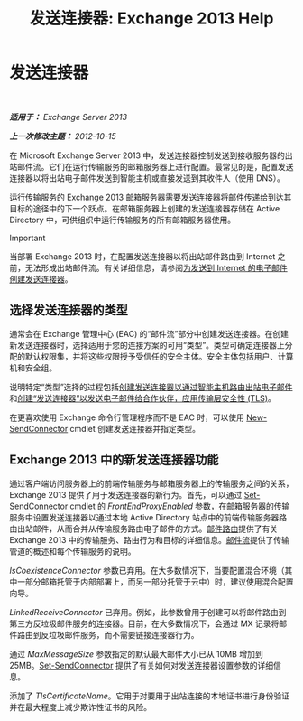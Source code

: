 ﻿---
title: '发送连接器: Exchange 2013 Help'
TOCTitle: 发送连接器
ms:assetid: 6aa19a12-c7b2-4eac-a8dc-9a4d26919ac5
ms:mtpsurl: https://technet.microsoft.com/zh-cn/library/Aa998662(v=EXCHG.150)
ms:contentKeyID: 50490761
ms.date: 01/11/2018
mtps_version: v=EXCHG.150
ms.translationtype: HT
---

# 发送连接器

 

_**适用于：** Exchange Server 2013_

_**上一次修改主题：** 2012-10-15_

在 Microsoft Exchange Server 2013 中，发送连接器控制发送到接收服务器的出站邮件流。它们在运行传输服务的邮箱服务器上进行配置。最常见的是，配置发送连接器以将出站电子邮件发送到智能主机或直接发送到其收件人（使用 DNS）。

运行传输服务的 Exchange 2013 邮箱服务器需要发送连接器将邮件传递给到达其目标的途径中的下一个跃点。在邮箱服务器上创建的发送连接器存储在 Active Directory 中，可供组织中运行传输服务的所有邮箱服务器使用。

> [!important]
> 当部署 Exchange 2013 时，在配置发送连接器以将出站邮件路由到 Internet 之前，无法形成出站邮件流。有关详细信息，请参阅<a href="create-a-send-connector-for-email-sent-to-the-internet-exchange-2013-help.md">为发送到 Internet 的电子邮件创建发送连接器</a>。


## 选择发送连接器的类型

通常会在 Exchange 管理中心 (EAC) 的“邮件流”部分中创建发送连接器。在创建新发送连接器时，选择适用于您的连接方案的可用“类型”。类型可确定连接器上分配的默认权限集，并将这些权限授予受信任的安全主体。安全主体包括用户、计算机和安全组。

说明特定“类型”选择的过程包括[创建发送连接器以通过智能主机路由出站电子邮件](create-a-send-connector-to-route-outbound-email-through-a-smart-host-exchange-2013-help.md)和[创建“发送连接器”以发送电子邮件给合作伙伴，应用传输层安全性 (TLS)](create-a-send-connector-to-send-email-to-a-partner-with-transport-layer-security-tls-applied-exchange-2013-help.md)。

在更喜欢使用 Exchange 命令行管理程序而不是 EAC 时，可以使用 [New-SendConnector](https://technet.microsoft.com/zh-cn/library/aa998936\(v=exchg.150\)) cmdlet 创建发送连接器并指定类型。

## Exchange 2013 中的新发送连接器功能

通过客户端访问服务器上的前端传输服务与邮箱服务器上的传输服务之间的关系，Exchange 2013 提供了用于发送连接器的新行为。首先，可以通过 [Set-SendConnector](https://technet.microsoft.com/zh-cn/library/aa998294\(v=exchg.150\)) cmdlet 的 *FrontEndProxyEnabled* 参数，在邮箱服务器的传输服务中设置发送连接器以通过本地 Active Directory 站点中的前端传输服务器路由出站邮件，从而合并从传输服务路由电子邮件的方式。[邮件路由](mail-routing-exchange-2013-help.md)提供了有关 Exchange 2013 中的传输服务、路由行为和目标的详细信息。[邮件流](mail-flow-exchange-2013-help.md)提供了传输管道的概述和每个传输服务的说明。

*IsCoexistenceConnector* 参数已弃用。在大多数情况下，当要配置混合环境（其中一部分邮箱托管于内部部署上，而另一部分托管于云中）时，建议使用混合配置向导。

*LinkedReceiveConnector* 已弃用。例如，此参数曾用于创建可以将邮件路由到第三方反垃圾邮件服务的连接器。目前，在大多数情况下，会通过 MX 记录将邮件路由到反垃圾邮件服务，而不需要链接连接器行为。

通过 *MaxMessageSize* 参数指定的默认最大邮件大小已从 10MB 增加到 25MB。[Set-SendConnector](https://technet.microsoft.com/zh-cn/library/aa998294\(v=exchg.150\)) 提供了有关如何对发送连接器设置参数的详细信息。

添加了 *TlsCertificateName*。它用于对要用于出站连接的本地证书进行身份验证并在最大程度上减少欺诈性证书的风险。


